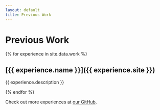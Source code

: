 ```yaml
---
layout: default
title: Previous Work
---
```


# Previous Work

{% for experience in site.data.work %}

## [{{ experience.name }}]({{ experience.site }})
{{ experience.description }}

{% endfor %}

Check out more experiences at [our GitHub](https://github.com/hornersteamclub).